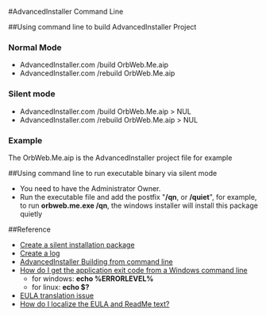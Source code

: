 #AdvancedInstaller Command Line

##Using command line to build AdvancedInstaller Project

### Normal Mode 
* AdvancedInstaller.com /build OrbWeb.Me.aip
* AdvancedInstaller.com /rebuild OrbWeb.Me.aip

### Silent mode

* AdvancedInstaller.com /build OrbWeb.Me.aip > NUL
* AdvancedInstaller.com /rebuild OrbWeb.Me.aip > NUL


### Example

 The OrbWeb.Me.aip is the AdvancedInstaller project file for example


##Using command line to run executable binary via silent mode

* You need to have the Administrator Owner.
* Run the executable file and add the postfix "**/qn**, or **/quiet**", for example, to run **orbweb.me.exe /qn**, the windows installer will install this package quietly


##Reference 

* [Create a silent installation package](http://www.advancedinstaller.com/user-guide/qa-silent-install.html)
* [Create a log](http://www.advancedinstaller.com/user-guide/qa-log.html#automated-logging)
* [AdvancedInstaller Building from command line](http://www.advancedinstaller.com/user-guide/command-line.html)
* [How do I get the application exit code from a Windows command line](http://stackoverflow.com/questions/334879/how-do-i-get-the-application-exit-code-from-a-windows-command-line)
	* for windows: **echo %ERRORLEVEL%**
	* for linux: **echo $?**
* [EULA translation issue](http://www.advancedinstaller.com/forums/viewtopic.php?f=2&t=19625)
* [How do I localize the EULA and ReadMe text?](http://www.advancedinstaller.com/user-guide/qa-localize-element.html)
